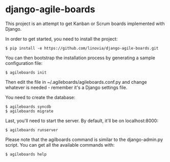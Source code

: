 django-agile-boards
===================

This project is an attempt to get Kanban or Scrum boards implemented with
Django.

In order to get started, you need to install the project:

    $ pip install -e https://github.com/linovia/django-agile-boards.git

You can then bootstrap the installation process by generating a sample
configuration file:

    $ agileboards init

Then edit the file in ~/.agileboards/agileboards.conf.py and change
whatever is needed - remember it's a Django settings file.

You need to create the database:

    $ agileboards syncdb
    $ agileboards migrate

Last, you'll need to start the server. By default, it'll be on localhost:8000:

    $ agileboards runserver


Please note that the agilboards command is similar to the django-admin.py
script. You can get all the available commands with:

    $ agileboards help

